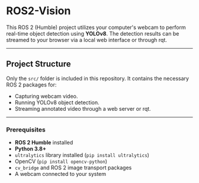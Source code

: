 # ROS2-Vision

This ROS 2 (Humble) project utilizes your computer's webcam to perform real-time object detection using **YOLOv8**. The detection results can be streamed to your browser via a local web interface or through rqt.

---

## Project Structure

Only the `src/` folder is included in this repository. It contains the necessary ROS 2 packages for:

- Capturing webcam video.
- Running YOLOv8 object detection.
- Streaming annotated video through a web server or rqt.

---

### Prerequisites

- **ROS 2 Humble** installed
- **Python 3.8+**
- `ultralytics` library installed (`pip install ultralytics`)
- OpenCV (`pip install opencv-python`)
- `cv_bridge` and ROS 2 image transport packages
- A webcam connected to your system

